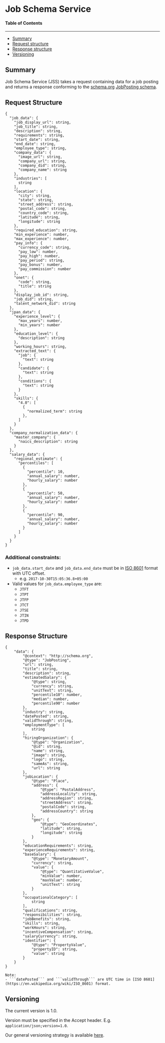 Job Schema Service
==================

#### Table of Contents
_______

- [Summary](#summary)
- [Request structure](#request-structure)
- [Response structure](#response-structure)
- [Versioning](#versioning)

## Summary

Job Schema Service (JSS) takes a request containing data for a job posting and returns a response conforming to the [schema.org](﻿http://schema.org/) [JobPosting schema](﻿http://schema.org/JobPosting).

## Request Structure
```
{
  "job_data": {
    "job_display_url": string,
    "job_title": string,
    "description": string,
    "requirements": string,
    "start_date": string,
    "end_date": string,
    "employee_type": string,
    "company_data": {
      "image_url": string,
      "company_url": string,
      "company_did": string,
      "company_name": string
    },
    "industries": [
      string
    ],
    "location": {
      "city": string,
      "state": string,
      "street_address": string,
      "postal_code": string,
      "country_code": string,
      "latitude": string,
      "longitude": string
    },
    "required_education": string,
    "min_experience": number,
    "max_experience": number,
    "pay_info": {
      "currency_code": string,
      "pay_low": number,
      "pay_high": number,
      "pay_period": string,
      "pay_bonus": number,
      "pay_commission": number
    },
    "onet": {
      "code": string,
      "title": string
    },
    "display_job_id": string,
    "job_did": string,
    "talent_network_did": string
  },
  "jpan_data": {
    "experience_level": {
      "max_years": number,
      "min_years": number
    },
    "education_level": {
      "description": string
    },
    "working_hours": string,
    "extracted_text": {
      "job": {
        "text": string
      },
      "candidate": {
        "text": string
      },
      "conditions": {
        "text": string
      }
    },
    "skills": {
      "4.0": [
        {
          "normalized_term": string
        },
      ]
    }
  },
  "company_normalization_data": {
    "master_company": {
      "naics_description": string
    }
  },
  "salary_data": {
    "regional_estimate": {
      "percentiles": [
        {
          "percentile": 10,
          "annual_salary": number,
          "hourly_salary": number
        },
        {
          "percentile": 50,
          "annual_salary": number,
          "hourly_salary": number
        },
        {
          "percentile": 90,
          "annual_salary": number,
          "hourly_salary": number
        }
      ]
    }
  }
}
```

### Additional constraints:
- ```job_data.start_date``` and ```job_data.end_date``` must be in [ISO 8601](﻿https://en.wikipedia.org/wiki/ISO_8601) format with UTC offset.
    - e.g. ```2017-10-30T15:05:36.8+05:00```
- Valid values for ```job_data.employee_type``` are:
    - ```JTFT```
    - ```JTPT```
    - ```JTFP```
    - ```JTCT```
    - ```JTSE```
    - ```JTIN```
    - ```JTPD```

## Response Structure
```
{
    "data": {
        "@context": "http://schema.org",
        "@type": "JobPosting",
        "url": string,
        "title": string,
        "description": string,
        "estimatedSalary": {
            "@type": string,
            "currency": string,
            "unitText": string,
            "percentile10": number,
            "median": number,
            "percentile90": number
        },
        "industry": string,
        "datePosted": string,
        "validThrough": string,
        "employmentType": [
            string
        ],
        "hiringOrganization": {
            "@type": "Organization",
            "@id": string,
            "name": string,
            "image": string,
            "logo": string,
            "sameAs": string,
            "url": string
        },
        "jobLocation": {
            "@type": "Place",
            "address": {
                "@type": "PostalAddress",
                "addressLocality": string,
                "addressRegion": string,
                "streetAddress": string,
                "postalCode": string,
                "addressCountry": string
            },
            "geo": {
                "@type": "GeoCoordinates",
                "latitude": string,
                "longitude": string
            }
        },
        "educationRequirements": string,
        "experienceRequirements": string,
        "baseSalary": {
            "@type": "MonetaryAmount",
            "currency": string,
            "value": {
                "@type": "QuantitativeValue",
                "minValue": number,
                "maxValue": number,
                "unitText": string
            }
        },
        "occupationalCategory": [
            string
        ],
        "qualifications": string,
        "responsibilities": string,
        "jobBenefits": string,
        "skills": string,
        "workHours": string,
        "incentiveCompensation": string,
        "salaryCurrency": string,
        "identifier": {
            "@type": "PropertyValue",
            "propertyID": string,
            "value": string
        }
    }
}

Note:
- ```datePosted``` and ```validThrough``` are UTC time in [ISO 8601](﻿https://en.wikipedia.org/wiki/ISO_8601) format.
```

## Versioning
The current version is 1.0. 

Version must be specified in the Accept header. E.g. ```application/json;version=1.0```. 

Our general versioning strategy is available [here](/Versioning.md).
